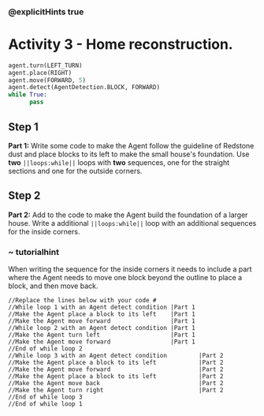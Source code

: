 ### @explicitHints true

# Activity 3 - Home reconstruction. 

```python
agent.turn(LEFT_TURN)
agent.place(RIGHT)
agent.move(FORWARD, 5)
agent.detect(AgentDetection.BLOCK, FORWARD) 
while True:
      pass
```

## Step 1
**Part 1:** Write some code to make the Agent follow the guideline of Redstone dust and place blocks to its left to make the small house's foundation.
Use **two** `||loops:while||` loops with **two** sequences, one for the straight sections and one for the outside corners. 

## Step 2 
**Part 2:** Add to the code to make the Agent build the foundation of a larger house. Write a additional `||loops:while||` loop with 
an additional sequences for the inside corners.  
### ~ tutorialhint 
When writing the sequence for the inside corners it needs to include a part where 
the Agent needs to move one block beyond the outline to place a block, and then move back. 

```template
//Replace the lines below with your code #    
//While loop 1 with an Agent detect condition |Part 1
//Make the Agent place a block to its left    |Part 1       
//Make the Agent move forward                 |Part 1 
//While loop 2 with an Agent detect condition |Part 1
//Make the Agent turn left                    |Part 1                 
//Make the Agent move forward                 |Part 1
//End of while loop 2
//While loop 3 with an Agent detect condition         |Part 2
//Make the Agent place a block to its left            |Part 2        
//Make the Agent move forward                         |Part 2
//Make the Agent place a block to its left            |Part 2        
//Make the Agent move back                            |Part 2
//Make the Agent turn right                           |Part 2                 
//End of while loop 3
//End of while loop 1                        
```
